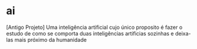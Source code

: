 # ai
[Antigo Projeto] Uma inteligência artificial cujo único proposito é fazer o estudo de como se comporta duas inteligências artificias sozinhas e deixa-las mais próximo da humanidade
